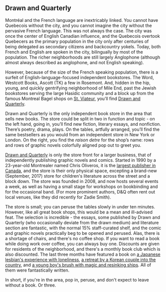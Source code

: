 ## Drawn and Quarterly

Montréal and the French language are inextricably linked. You cannot have Quebecois without the city, and you cannot imagine the city without the pervasive French language. This was not always the case. The city was once the center of English Canadian influence, and the Quebecois overtook Quebecers as the primary population in the city only after centuries of being delegated as secondary citizens and backcountry yokels. Today, both French and English are spoken in the city, bilingually by most of the population. The richer neighborhoods are still largely Anglophone (although almost always described as anglophone, and not English speaking).

However, because of the size of the French speaking population, there is a surfeit of English-language-focused independent bookstores. The Word, Westcott Books, Ascott (TK) a few in Rosemont. And, hidden in the hip, young, and quickly gentrifying neighborhood of Mile End, past the Jewish bookstores serving the large Hasidic community and a block up from the famous Montreal Bagel shops on [St. Viateur](http://www.stviateurbagel.com/), you’ll find [Drawn and Quarterly](http://mtl.drawnandquarterly.com/).

Drawn and Quarterly is the only independent book store in the area that sells new books. The store could be split in two in function and topic - on the left hand, going in, you’ll find new fiction, literary essays, and nonfiction. There’s poetry, drama, plays. On the tables, artfully arranged, you’ll find the same bestsellers as you would from an independent store in New York or London. On the right, you find the _raison detre_ for the shop’s name: rows and rows of graphic novels colorfully aligned pop out to greet you.   
  
[Drawn and Quarterly](https://www.drawnandquarterly.com/) is only the store front for a larger business, that of independently publishing graphic novels and comics. Started in 1990 by a 23-year-old Montrealer named Chris Oliveros, it is the [largest publisher in Canada](https://en.wikipedia.org/wiki/Drawn_and_Quarterly), and the store is their only physical space, excepting a brand-new (September, 2017) store for children's literature across the street and a block down. The store was founded in 2008, and now hosts several events a week, as well as having a small stage for workshops on bookbinding and for the occasional band. (For more prominent authors, D&Q often rent out local venues, like they did recently for Zadie Smith).

The store is small; you can peruse the tables slowly in under ten minutes. However, like all great book shops, this would be a mean and ill-advised feat. The selection is incredible - the essays, some published by Drawn and Quarterly (who occasionally deviate from the drawn medium) and literature section are fantastic, with the normal 15% staff-curated shelf, and the comic and graphic novels practically beg to be opened and perused. Alas, there is a shortage of chairs, and there's no coffee shop. If you want to read a book while doing work over coffee, you can always buy one. Discounts are given for residents of the neighborhood, and there's a monthly book club which is also discounted. The last three months have featured a book on [a Japanese lesbian's experience with loneliness](https://en.wikipedia.org/wiki/My_Lesbian_Experience_With_Loneliness), [a retreat by a Korean couple into the country](https://www.drawnandquarterly.com/uncomfortably-happily), and [a young boy's brush with magic and resinking ships](https://www.burntfen.com/the-litt-review/the-unwritten---tommy-taylor-and-the-ship-that-sank-twice/). All of them were fantastically written.

In short, if you're in the area, pop in, peruse, and don't expect to leave without a book. Or three.
